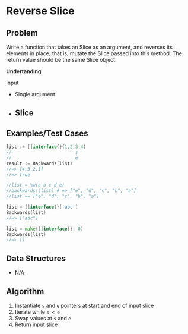# Reverse Slice

## Problem

Write a function that takes an Slice as an argument, and reverses its elements in place; that is, mutate the Slice passed into this method. The return value should be the same Slice object.

__Undertanding__

Input
- Single argument
- Slice
  - 

## Examples/Test Cases

```go
list := []interface{}{1,2,3,4}
//                        s
//                        e
result := Backwards(list)
//=> [4,3,2,1]
//=> true

//list = %w(a b c d e)
//backwards!(list) # => ["e", "d", "c", "b", "a"]
//list == ["e", "d", "c", "b", "a"]

list = []interface{}['abc']
Backwards(list)
//=> ["abc"]

list = make([]interface{}, 0)
Backwards(list)
//=> []
```

## Data Structures

- N/A

## Algorithm

1. Instantiate `s` and `e` pointers at start and end of input slice
1. Iterate while `s < e`
1.   Swap values at `s` and `e`
1. Return input slice
